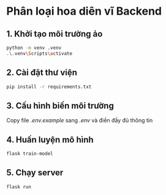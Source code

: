 # Phân loại hoa diên vĩ Backend

## 1. Khởi tạo môi trường ảo

```bash
python -m venv .venv
.\.venv\Scripts\activate
```

## 2. Cài đặt thư viện

```bash
pip install -r requirements.txt
```

## 3. Cấu hình biến môi trường

Copy file _.env.example_ sang _.env_ và điền đầy đủ thông tin

## 4. Huấn luyện mô hình

```bash
flask train-model
```

## 5. Chạy server

```bash
flask run
```
